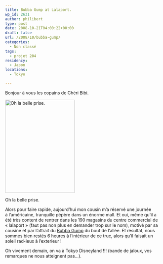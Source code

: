 ```yaml
---
title: Bubba Gump at Lalaport.
wp_id: 2631
author: philibert
type: post
date: 2008-10-21T04:00:22+00:00
draft: false
url: /2008/10/bubba-gump/
categories:
  - Non classé
tags:
  - projet 204
residency:
  - Japon
locations:
  - Tokyo

---
```

Bonjour à vous les copains de Chéri Bibi.

<div id="attachment_446" class="wp-caption alignright" style="max-width: 225px">
  <a href="{{< aws >}}/uploads/img_3454.jpg"><img class="size-medium wp-image-446" title="img_3454" src="{{< aws >}}/uploads/img_3454.jpg" alt="Oh la belle prise." width="225" height="300" /></a>
  
  <p class="wp-caption-text">
    Oh la belle prise.
  </p>
</div>

Alors pour faire rapide, aujourd&rsquo;hui mon cousin m&rsquo;a réservé une journée à l&rsquo;américaine, tranquille pépère dans un énorme mall. Et oui, même qu&rsquo;il a été très content de rentrer dans les 190 magasins du centre commercial de « lalaport » (faut pas non plus en demander trop sur le nom), motivé par sa cousine et par l&rsquo;attrait du <a title="Bubba Gump" href="https://www.bubbagump.com/" target="_blank">Bubba Gump</a> du bout de l&rsquo;allée. Et résultat, nous sommes bien restés 6 heures à l&rsquo;intérieur de ce truc, alors qu&rsquo;il faisait un soleil rad-ieux à l&rsquo;exterieur !

Oh vivement demain, on va à Tokyo Disneyland !!! (bande de jaloux, vos remarques ne nous atteignent pas&#8230;).